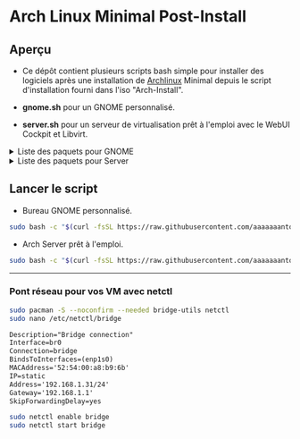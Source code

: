 # Arch Linux Minimal Post-Install

## Aperçu

* Ce dépôt contient plusieurs scripts bash simple pour installer des logiciels après une installation de [Archlinux](https://www.archlinux.org/) Minimal depuis le script d'installation fourni dans l'iso "Arch-Install".

* **gnome.sh** pour un GNOME personnalisé.
* **server.sh** pour un serveur de virtualisation prêt à l'emploi avec le WebUI Cockpit et Libvirt.

<details closed><summary>Liste des paquets pour GNOME</summary>

* Abiword
* Alacarte
* Celluloid
* Deja-dup
* Epiphany
* Geary
* Gnome Builder
* Gnome Calendar
* Gnome Console
* Gnome Music
* Gnucash
* Gnumeric
* Kodi
* Secrets
* shortwave
* Ufw
* Vim 

</details>

<details closed><summary>Liste des paquets pour Server</summary>

* Cockpit
* Libvirt
* SSH
* Rsync
* Ufw
* Vim

</details>

## Lancer le script

* Bureau GNOME personnalisé.
```sh
sudo bash -c "$(curl -fsSL https://raw.githubusercontent.com/aaaaaaantoine/arch-post-install/main/gnome.sh)" 
```

* Arch Server prêt à l'emploi.
```sh
sudo bash -c "$(curl -fsSL https://raw.githubusercontent.com/aaaaaaantoine/arch-post-install/main/server.sh)" 
```

---

### Pont réseau pour vos VM avec netctl
```sh
sudo pacman -S --noconfirm --needed bridge-utils netctl
sudo nano /etc/netctl/bridge
```

```txt
Description="Bridge connection"
Interface=br0
Connection=bridge
BindsToInterfaces=(enp1s0)
MACAddress='52:54:00:a8:b9:6b'
IP=static
Address='192.168.1.31/24'
Gateway='192.168.1.1'
SkipForwardingDelay=yes
```

```sh
sudo netctl enable bridge
sudo netctl start bridge
```
